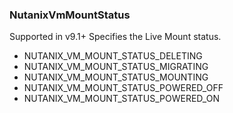 ### NutanixVmMountStatus
Supported in v9.1+
Specifies the Live Mount status.

- NUTANIX_VM_MOUNT_STATUS_DELETING
- NUTANIX_VM_MOUNT_STATUS_MIGRATING
- NUTANIX_VM_MOUNT_STATUS_MOUNTING
- NUTANIX_VM_MOUNT_STATUS_POWERED_OFF
- NUTANIX_VM_MOUNT_STATUS_POWERED_ON
